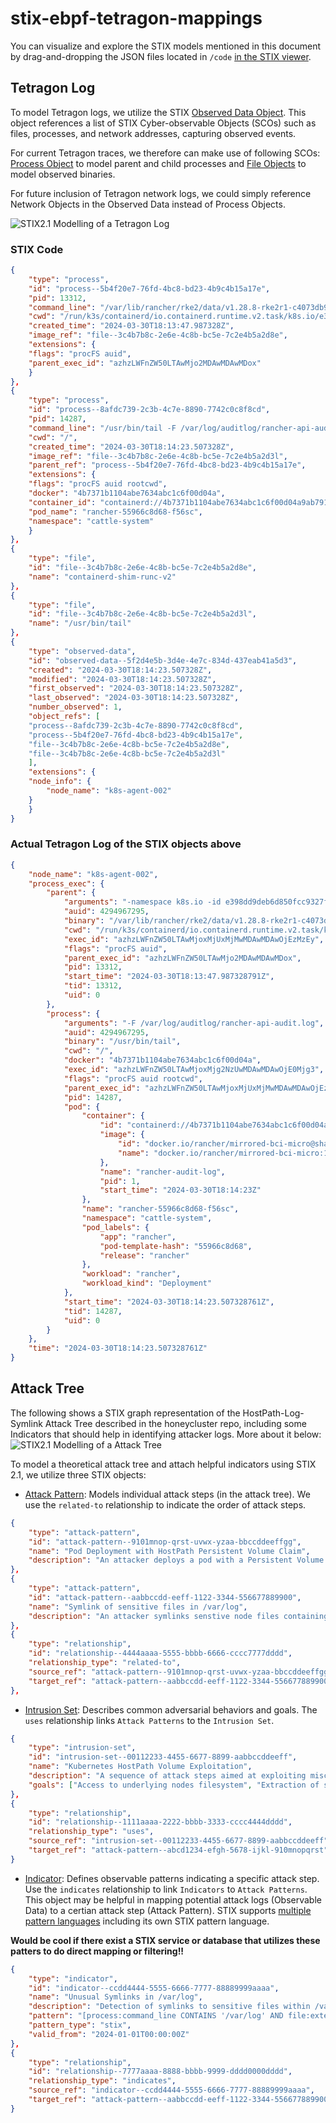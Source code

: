 # stix-ebpf-tetragon-mappings
You can visualize and explore the STIX models mentioned in this document by drag-and-dropping the JSON files located in `/code` [in the STIX viewer](https://traut.github.io/stixview/dist/demos/viewer.html). 

## Tetragon Log
To model Tetragon logs, we utilize the STIX [Observed Data Object](https://docs.oasis-open.org/cti/stix/v2.1/os/stix-v2.1-os.html#_p49j1fwoxldc). This object references a list of STIX Cyber-observable Objects (SCOs) such as files, processes, and network addresses, capturing observed events.

For current Tetragon traces, we therefore can make use of following SCOs: [Process Object](https://docs.oasis-open.org/cti/stix/v2.1/os/stix-v2.1-os.html#_hpppnm86a1jm) to model parent and child processes and [File Objects](https://docs.oasis-open.org/cti/stix/v2.1/os/stix-v2.1-os.html#_99bl2dibcztv) to model observed binaries.

For future inclusion of Tetragon network logs, we could simply reference Network Objects in the Observed Data instead of Process Objects.

![STIX2.1 Modelling of a Tetragon Log](figures/stix-log.jpg)

### STIX Code

```json
{
    "type": "process",
    "id": "process--5b4f20e7-76fd-4bc8-bd23-4b9c4b15a17e",
    "pid": 13312,
    "command_line": "/var/lib/rancher/rke2/data/v1.28.8-rke2r1-c4073db9beee/bin/containerd-shim-runc-v2 -namespace k8s.io -id e398dd9deb6d850fcc9327f16b3b1204135ed4ea6a27750160d340ca467fa087 -address /run/k3s/containerd/containerd.sock",
    "cwd": "/run/k3s/containerd/io.containerd.runtime.v2.task/k8s.io/e398dd9deb6d850fcc9327f16b3b1204135ed4ea6a27750160d340ca467fa087",
    "created_time": "2024-03-30T18:13:47.987328Z",
    "image_ref": "file--3c4b7b8c-2e6e-4c8b-bc5e-7c2e4b5a2d8e",
    "extensions": {
    "flags": "procFS auid",
    "parent_exec_id": "azhzLWFnZW50LTAwMjo2MDAwMDAwMDox"
    }
},
{
    "type": "process",
    "id": "process--8afdc739-2c3b-4c7e-8890-7742c0c8f8cd",
    "pid": 14287,
    "command_line": "/usr/bin/tail -F /var/log/auditlog/rancher-api-audit.log",
    "cwd": "/",
    "created_time": "2024-03-30T18:14:23.507328Z",
    "image_ref": "file--3c4b7b8c-2e6e-4c8b-bc5e-7c2e4b5a2d3l",
    "parent_ref": "process--5b4f20e7-76fd-4bc8-bd23-4b9c4b15a17e",
    "extensions": {
    "flags": "procFS auid rootcwd",
    "docker": "4b7371b1104abe7634abc1c6f00d04a",
    "container_id": "containerd://4b7371b1104abe7634abc1c6f00d04a9ab79145d6093bec2783933a206afc632",
    "pod_name": "rancher-55966c8d68-f56sc",
    "namespace": "cattle-system"
    }
},
{
    "type": "file",
    "id": "file--3c4b7b8c-2e6e-4c8b-bc5e-7c2e4b5a2d8e",
    "name": "containerd-shim-runc-v2"
},
{
    "type": "file",
    "id": "file--3c4b7b8c-2e6e-4c8b-bc5e-7c2e4b5a2d3l",
    "name": "/usr/bin/tail"
},
{
    "type": "observed-data",
    "id": "observed-data--5f2d4e5b-3d4e-4e7c-834d-437eab41a5d3",
    "created": "2024-03-30T18:14:23.507328Z",
    "modified": "2024-03-30T18:14:23.507328Z",
    "first_observed": "2024-03-30T18:14:23.507328Z",
    "last_observed": "2024-03-30T18:14:23.507328Z",
    "number_observed": 1,
    "object_refs": [
    "process--8afdc739-2c3b-4c7e-8890-7742c0c8f8cd",
    "process--5b4f20e7-76fd-4bc8-bd23-4b9c4b15a17e",
    "file--3c4b7b8c-2e6e-4c8b-bc5e-7c2e4b5a2d8e",
    "file--3c4b7b8c-2e6e-4c8b-bc5e-7c2e4b5a2d3l"
    ],
    "extensions": {
    "node_info": {
        "node_name": "k8s-agent-002"
    }
    }
}
```

### Actual Tetragon Log of the STIX objects above
```json
{
    "node_name": "k8s-agent-002",
    "process_exec": {
        "parent": {
            "arguments": "-namespace k8s.io -id e398dd9deb6d850fcc9327f16b3b1204135ed4ea6a27750160d340ca467fa087 -address /run/k3s/containerd/containerd.sock",
            "auid": 4294967295,
            "binary": "/var/lib/rancher/rke2/data/v1.28.8-rke2r1-c4073db9beee/bin/containerd-shim-runc-v2",
            "cwd": "/run/k3s/containerd/io.containerd.runtime.v2.task/k8s.io/e398dd9deb6d850fcc9327f16b3b1204135ed4ea6a27750160d340ca467fa087",
            "exec_id": "azhzLWFnZW50LTAwMjoxMjUxMjMwMDAwMDAwOjEzMzEy",
            "flags": "procFS auid",
            "parent_exec_id": "azhzLWFnZW50LTAwMjo2MDAwMDAwMDox",
            "pid": 13312,
            "start_time": "2024-03-30T18:13:47.987328791Z",
            "tid": 13312,
            "uid": 0
        },
        "process": {
            "arguments": "-F /var/log/auditlog/rancher-api-audit.log",
            "auid": 4294967295,
            "binary": "/usr/bin/tail",
            "cwd": "/",
            "docker": "4b7371b1104abe7634abc1c6f00d04a",
            "exec_id": "azhzLWFnZW50LTAwMjoxMjg2NzUwMDAwMDAwOjE0Mjg3",
            "flags": "procFS auid rootcwd",
            "parent_exec_id": "azhzLWFnZW50LTAwMjoxMjUxMjMwMDAwMDAwOjEzMzEy",
            "pid": 14287,
            "pod": {
                "container": {
                    "id": "containerd://4b7371b1104abe7634abc1c6f00d04a9ab79145d6093bec2783933a206afc632",
                    "image": {
                        "id": "docker.io/rancher/mirrored-bci-micro@sha256:a37513dd5ef92f8a05d995a9024bef02f0faedd64b91d464293a67c50fad068c",
                        "name": "docker.io/rancher/mirrored-bci-micro:15.4.14.3"
                    },
                    "name": "rancher-audit-log",
                    "pid": 1,
                    "start_time": "2024-03-30T18:14:23Z"
                },
                "name": "rancher-55966c8d68-f56sc",
                "namespace": "cattle-system",
                "pod_labels": {
                    "app": "rancher",
                    "pod-template-hash": "55966c8d68",
                    "release": "rancher"
                },
                "workload": "rancher",
                "workload_kind": "Deployment"
            },
            "start_time": "2024-03-30T18:14:23.507328761Z",
            "tid": 14287,
            "uid": 0
        }
    },
    "time": "2024-03-30T18:14:23.507328761Z"
}
```


## Attack Tree
The following shows a STIX graph representation of the HostPath-Log-Symlink Attack Tree described in the honeycluster repo, including some Indicators that should help in identifying attacker logs. More about it below:
![STIX2.1 Modelling of a Attack Tree](figures/stix-attack-tree.jpg)

To model a theoretical attack tree and attach helpful indicators using STIX 2.1, we utilize three STIX objects:

- [Attack Pattern](https://docs.oasis-open.org/cti/stix/v2.1/os/stix-v2.1-os.html#_axjijf603msy): Models individual attack steps (in the attack tree). We use the `related-to` relationship to indicate the order of attack steps.

```json
{
    "type": "attack-pattern",
    "id": "attack-pattern--9101mnop-qrst-uvwx-yzaa-bbccddeeffgg",
    "name": "Pod Deployment with HostPath Persistent Volume Claim",
    "description": "An attacker deploys a pod with a Persistent Volume Claim (PVC) that mounts a writable HostPath volume to a critical directory such as /var/log, allowing access to the nodes log files."
},
{
    "type": "attack-pattern",
    "id": "attack-pattern--aabbccdd-eeff-1122-3344-556677889900",
    "name": "Symlink of sensitive files in /var/log",
    "description": "An attacker symlinks senstive node files containing ssh-keys, passwords, etc.. in /var/log in order to access them."
},
{
    "type": "relationship",
    "id": "relationship--4444aaaa-5555-bbbb-6666-cccc7777dddd",
    "relationship_type": "related-to",
    "source_ref": "attack-pattern--9101mnop-qrst-uvwx-yzaa-bbccddeeffgg",
    "target_ref": "attack-pattern--aabbccdd-eeff-1122-3344-556677889900"
},

```

- [Intrusion Set](https://docs.oasis-open.org/cti/stix/v2.1/os/stix-v2.1-os.html#_5ol9xlbbnrdn): Describes common adversarial behaviors and goals. The `uses` relationship links `Attack Patterns` to the `Intrusion Set`.

```json
{
    "type": "intrusion-set",
    "id": "intrusion-set--00112233-4455-6677-8899-aabbccddeeff",
    "name": "Kubernetes HostPath Volume Exploitation",
    "description": "A sequence of attack steps aimed at exploiting misconfigurations in Kubernetes RBAC and HostPath volume settings to extract sensitive data from the cluster nodes.",
    "goals": ["Access to underlying nodes filesystem", "Extraction of sensitive data from node"]
},
{
    "type": "relationship",
    "id": "relationship--1111aaaa-2222-bbbb-3333-cccc4444dddd",
    "relationship_type": "uses",
    "source_ref": "intrusion-set--00112233-4455-6677-8899-aabbccddeeff",
    "target_ref": "attack-pattern--abcd1234-efgh-5678-ijkl-910mnopqrst"
}
```


- [Indicator](https://docs.oasis-open.org/cti/stix/v2.1/os/stix-v2.1-os.html#_muftrcpnf89v): Defines observable patterns indicating a specific attack step. Use the `indicates` relationship to link `Indicators` to `Attack Patterns`. This object may be helpful in mapping potential attack logs (Observable Data) to a certian attack step (Attack Pattern). STIX supports [multiple pattern languages](https://docs.oasis-open.org/cti/stix/v2.1/os/stix-v2.1-os.html#_9lfdvxnyofxw) including its own STIX pattern language. 

**Would be cool if there exist a STIX service or database that utilizes these patters to do direct mapping or filtering!!**
```json
{
    "type": "indicator",
    "id": "indicator--ccdd4444-5555-6666-7777-88889999aaaa",
    "name": "Unusual Symlinks in /var/log",
    "description": "Detection of symlinks to sensitive files within /var/log.",
    "pattern": "[process:command_line CONTAINS '/var/log' AND file:extensions.symlink.path MATCHES '.*(ssh|password).*']",
    "pattern_type": "stix",
    "valid_from": "2024-01-01T00:00:00Z"
},
{
    "type": "relationship",
    "id": "relationship--7777aaaa-8888-bbbb-9999-dddd0000dddd",
    "relationship_type": "indicates",
    "source_ref": "indicator--ccdd4444-5555-6666-7777-88889999aaaa",
    "target_ref": "attack-pattern--aabbccdd-eeff-1122-3344-556677889900"
}
```

